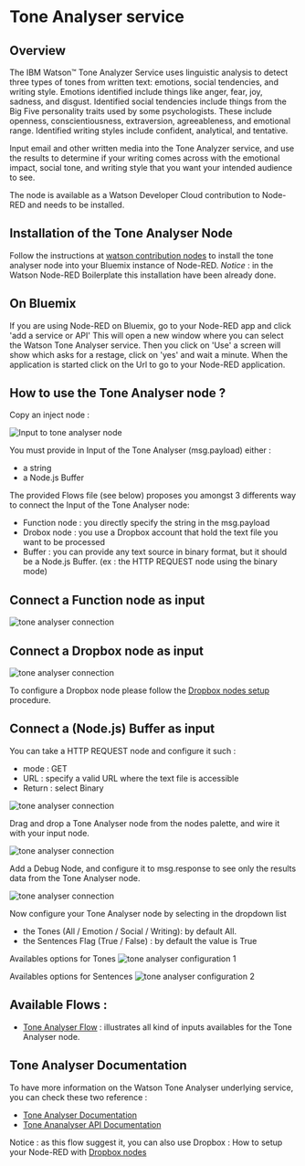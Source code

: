 # Tone Analyser service

## Overview

The IBM Watson™ Tone Analyzer Service uses linguistic analysis to detect three types of tones from written text: emotions, social tendencies, and writing style. Emotions identified include things like anger, fear, joy, sadness, and disgust. Identified social tendencies include things from the Big Five personality traits used by some psychologists. These include openness, conscientiousness, extraversion, agreeableness, and emotional range. Identified writing styles include confident, analytical, and tentative.

Input email and other written media into the Tone Analyzer service, and use the results to determine if your writing comes across with the emotional impact, social tone, and writing style that you want your intended audience to see. 

The node is available as a Watson Developer Cloud contribution to Node-RED and needs to be installed. 

## Installation of the Tone Analyser Node

Follow the instructions at [watson contribution nodes](/watson_contribution_nodes/README.md) 
to install the tone analyser node into your Bluemix instance of Node-RED. 
*Notice* : in the Watson Node-RED Boilerplate this installation have been already done.

## On Bluemix

If you are using Node-RED on Bluemix, go to your Node-RED app and click 'add a service or API' This will open a new window where you can select the Watson Tone Analyser service. Then you click on 'Use' a screen will show which asks for a restage, click on 'yes' and wait a minute. When the application is started click on the Url to go to your Node-RED application.

## How to use the Tone Analyser node ?

Copy an inject node :

![Input to tone analyser node](images/tone_analyser_1.png)

You must provide in Input of the Tone Analyser (msg.payload) either :

- a string
- a Node.js Buffer

The provided Flows file (see below) proposes you amongst 3 differents way to connect the Input of the Tone Analyser node:

- Function node : you directly specify the string in the msg.payload
- Drobox node : you use a Dropbox account that hold the text file you want to be processed
- Buffer : you can provide any text source in binary format, but it should be a Node.js Buffer. (ex : the HTTP REQUEST node using the binary mode)

## Connect a Function node as input

![tone analyser connection](images/tone_analyser_2.png)

## Connect a Dropbox node as input

![tone analyser connection](images/tone_analyser_3.png)

To configure a Dropbox node please follow the [Dropbox nodes setup](https://github.com/watson-developer-cloud/node-red-labs/tree/master/utilities/dropbox_setup) procedure.

## Connect a (Node.js) Buffer as input

You can take a HTTP REQUEST node and configure it such :
- mode : GET
- URL : specify a valid URL where the text file is accessible
- Return : select Binary

![tone analyser connection](images/tone_analyser_4.png)

Drag and drop a Tone Analyser node from the nodes palette, and wire it with your input node.

![tone analyser connection](images/tone_analyser_5.png)

Add a Debug Node, and configure it to msg.response to see only the results data from the Tone Analyser node.

![tone analyser connection](images/tone_analyser_6.png)

Now configure your Tone Analyser node by selecting in the dropdown list 
- the Tones (All / Emotion / Social / Writing): by default All. 
- the Sentences Flag (True / False) : by default the value is True

Availables options for Tones
![tone analyser configuration 1](images/tone_analyser_7.png)

Availables options for Sentences
![tone analyser configuration 2](images/tone_analyser_8.png)

## Available Flows :
- [Tone Analyser Flow](flow.json) : illustrates all kind of inputs availables for the Tone Analyser node.

## Tone Analyser Documentation

To have more information on the Watson Tone Analyser underlying service, you can check these two reference :
- [Tone Analyser Documentation](http://www.ibm.com/smarterplanet/us/en/ibmwatson/developercloud/doc/tone-analyzer/)
- [Tone Ananalyser API Documentation](http://www.ibm.com/smarterplanet/us/en/ibmwatson/developercloud/tone-analyzer/api/v3/)


<n>Notice</b> : as this flow suggest it, you can also use Dropbox  : How to setup your Node-RED with [Dropbox nodes](https://github.com/watson-developer-cloud/node-red-labs/tree/master/utilities/dropbox_setup)


